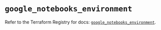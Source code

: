 # `google_notebooks_environment`

Refer to the Terraform Registry for docs: [`google_notebooks_environment`](https://registry.terraform.io/providers/hashicorp/google-beta/6.42.0/docs/resources/google_notebooks_environment).
